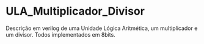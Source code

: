 # ULA_Multiplicador_Divisor
Descrição em verilog de uma Unidade Lógica Aritmética, um multiplicador e um divisor. Todos implementados em 8bits.
